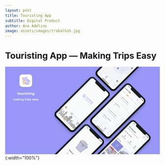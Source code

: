 ```yaml
---
layout: post
title: Touristing App
subtitle: Digital Product
author: Ana Adelino
image: assets/images/trabalho5.jpg
---
```


# Touristing App — Making Trips Easy

![Final Design](/assets/images/Touristing/touristing1.png){:width="100%"}